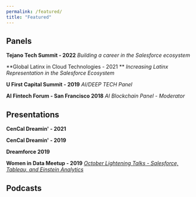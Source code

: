 ```yaml
---
permalink: /featured/
title: "Featured"
---
```

Panels
---
**Tejano Tech Summit - 2022**
*Building a career in the Salesforce ecosystem*

**Global Latinx in Cloud Technologies - 2021 **
*Increasing Latinx Representation in the Salesforce Ecosystem*

**U First Capital Summit - 2019** 
*AI/DEEP TECH Panel*

**AI Fintech Forum - San Francisco 2018**
*AI Blockchain Panel - Moderator*

Presentations
---
**CenCal Dreamin' - 2021**

**CenCal Dreamin' - 2019**

**Dreamforce 2019**

**Women in Data Meetup - 2019**
*[October Lightening Talks - Salesforce, Tableau, and Einstein Analytics](https://www.facebook.com/events/1333741036790710/)*


Podcasts
---
